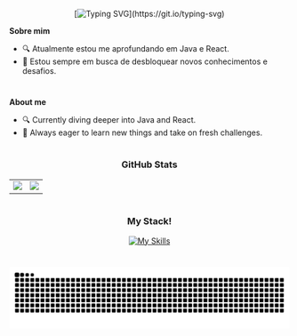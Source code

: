 <div align ="center">
  
[![Typing SVG](https://readme-typing-svg.demolab.com?font=Fira+Code&weight=600&letterSpacing=letter-spacing%3A+1px;&duration=1500&pause=1000&center=true&vCenter=true&multiline=true&width=170&height=60&lines=Hello+There%F0%9F%91%8B%F0%9F%8F%BC;I'm+Gabriel!!)](https://git.io/typing-svg)

</div>

**Sobre mim**
* 🔍 Atualmente estou me aprofundando em Java e React.
* 🚀 Estou sempre em busca de desbloquear novos conhecimentos e desafios.

 #
**About me**
 * 🔍 Currently diving deeper into Java and React.
 * 🚀 Always eager to learn new things and take on fresh challenges.

#

<div align="center">
      <h3>GitHub Stats</h3>
  <table>
    <tr>
      <td>
        <img src="https://github-readme-stats.vercel.app/api?username=FerreiraGF&hide=contribs,issues&hide_rank=true&hide_title=true&include_all_commits=true&count_private=true&show_icons=true&theme=blue_navy" />
      </td>
      <td>
        <img src="https://github-readme-stats.vercel.app/api/top-langs/?username=FerreiraGF&layout=compact&theme=blue_navy" />
      </td>
    </tr>
  </table>
</div>


#

<h3 align="center">My Stack!</h3>

<div align="center">
  
[![My Skills](https://skillicons.dev/icons?i=c,java,python,react,js,html,css,npm,spring,postgres,vscode,git&perline=6)](https://skillicons.dev)

</div>

#
<picture align="center">
  <source media="(prefers-color-scheme: dark)" srcset="https://raw.githubusercontent.com/FerreiraGF/FerreiraGF/output/github-contribution-grid-snake-dark.svg">
  <source media="(prefers-color-scheme: light)" srcset="https://raw.githubusercontent.com/FerreiraGF/FerreiraGF/output/github-contribution-grid-snake-dark.svg">
  <img align="center" alt="github contribution grid snake animation" src="https://raw.githubusercontent.com/FerreiraGF/FerreiraGF/output/github-contribution-grid-snake.svg">
</picture>
